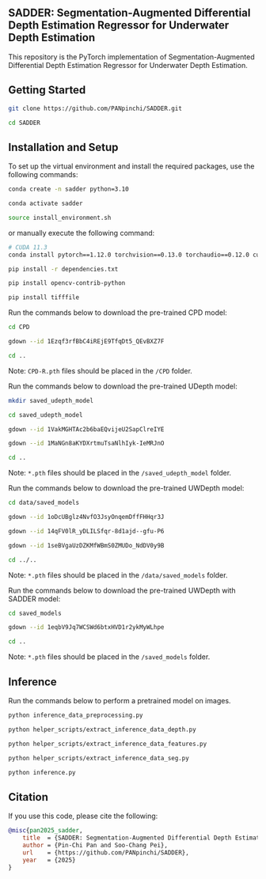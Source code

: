 ## **SADDER**: **S**egmentation-**A**ugmented **D**ifferential **D**epth **E**stimation **R**egressor for Underwater Depth Estimation
This repository is the PyTorch implementation of Segmentation-Augmented Differential Depth Estimation Regressor for Underwater Depth Estimation.


## Getting Started
```bash
git clone https://github.com/PANpinchi/SADDER.git

cd SADDER
```

## Installation and Setup
To set up the virtual environment and install the required packages, use the following commands:
```bash
conda create -n sadder python=3.10

conda activate sadder

source install_environment.sh
```
or manually execute the following command:
```bash
# CUDA 11.3
conda install pytorch==1.12.0 torchvision==0.13.0 torchaudio==0.12.0 cudatoolkit=11.3 -c pytorch

pip install -r dependencies.txt

pip install opencv-contrib-python

pip install tifffile
```

Run the commands below to download the pre-trained CPD model:
```bash
cd CPD

gdown --id 1Ezqf3rfBbC4iREjE9TfqDt5_QEvBXZ7F

cd ..
```
Note: `CPD-R.pth` files should be placed in the `/CPD` folder.


Run the commands below to download the pre-trained UDepth model:
```bash
mkdir saved_udepth_model

cd saved_udepth_model

gdown --id 1VakMGHTAc2b6baEQvijeU2SapClreIYE

gdown --id 1MaNGn8aKYDXrtmuTsaNlhIyk-IeMRJnO

cd ..
```
Note: `*.pth` files should be placed in the `/saved_udepth_model` folder.

Run the commands below to download the pre-trained UWDepth model:
```bash
cd data/saved_models

gdown --id 1oDcUBglz4NvfO3JsyOnqemDffFHHqr3J

gdown --id 14qFV0lR_yDLILSfqr-8d1ajd--gfu-P6

gdown --id 1seBVgaUzDZKMfWBmS0ZMUDo_NdDV0y9B

cd ../..
```
Note: `*.pth` files should be placed in the `/data/saved_models` folder.

Run the commands below to download the pre-trained UWDepth with SADDER model:
```bash
cd saved_models

gdown --id 1eqbV9Jq7WCSWd6btxHVD1r2ykMyWLhpe

cd ..
```
Note: `*.pth` files should be placed in the `/saved_models` folder.


## Inference
Run the commands below to perform a pretrained model on images.
```bash
python inference_data_preprocessing.py

python helper_scripts/extract_inference_data_depth.py

python helper_scripts/extract_inference_data_features.py

python helper_scripts/extract_inference_data_seg.py

python inference.py
```

## Citation
If you use this code, please cite the following:
```bibtex
@misc{pan2025_sadder,
    title  = {SADDER: Segmentation-Augmented Differential Depth Estimation Regressor for Underwater Depth Estimation},
    author = {Pin-Chi Pan and Soo-Chang Pei},
    url    = {https://github.com/PANpinchi/SADDER},
    year   = {2025}
}
```
